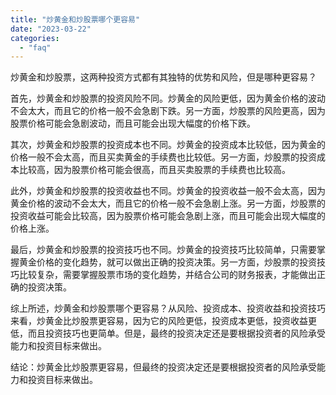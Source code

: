 ```yaml
---
title: "炒黄金和炒股票哪个更容易"
date: "2023-03-22"
categories: 
  - "faq"
---
```


炒黄金和炒股票，这两种投资方式都有其独特的优势和风险，但是哪种更容易？

首先，炒黄金和炒股票的投资风险不同。炒黄金的风险更低，因为黄金价格的波动不会太大，而且它的价格一般不会急剧下跌。另一方面，炒股票的风险更高，因为股票价格可能会急剧波动，而且可能会出现大幅度的价格下跌。

其次，炒黄金和炒股票的投资成本也不同。炒黄金的投资成本比较低，因为黄金的价格一般不会太高，而且买卖黄金的手续费也比较低。另一方面，炒股票的投资成本比较高，因为股票价格可能会很高，而且买卖股票的手续费也比较高。

此外，炒黄金和炒股票的投资收益也不同。炒黄金的投资收益一般不会太高，因为黄金价格的波动不会太大，而且它的价格一般不会急剧上涨。另一方面，炒股票的投资收益可能会比较高，因为股票价格可能会急剧上涨，而且可能会出现大幅度的价格上涨。

最后，炒黄金和炒股票的投资技巧也不同。炒黄金的投资技巧比较简单，只需要掌握黄金价格的变化趋势，就可以做出正确的投资决策。另一方面，炒股票的投资技巧比较复杂，需要掌握股票市场的变化趋势，并结合公司的财务报表，才能做出正确的投资决策。

综上所述，炒黄金和炒股票哪个更容易？从风险、投资成本、投资收益和投资技巧来看，炒黄金比炒股票更容易，因为它的风险更低，投资成本更低，投资收益更低，而且投资技巧也更简单。但是，最终的投资决定还是要根据投资者的风险承受能力和投资目标来做出。

结论：炒黄金比炒股票更容易，但最终的投资决定还是要根据投资者的风险承受能力和投资目标来做出。
